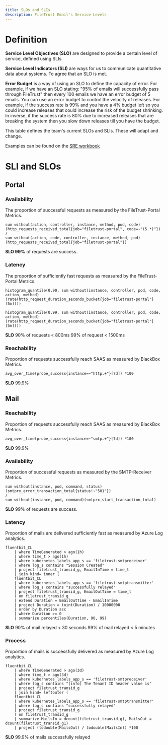 ```yaml
---
title: SLOs and SLIs
description: FileTrust Email's Service Levels
---
```



# Definition

**Service Level Objectives (SLO)** are designed to provide a certain level of service, defined using SLIs.

**Service Level Indicators (SLI)** are ways for us to communicate quantitative data about systems. To agree that an SLO is met.

**Error Budget** is a way of using an SLO to define the capacity of error. For example, if we have an SLO stating: "95% of emails will successfully pass through FileTrust" then every 100 emails we have an error budget of 5 emails. You can use an error budget to control the velocity of releases. For example, if the success rate is 99% and you have a 4% budget left so you could increase releases that could increase the risk of the budget shrinking. In inverse, if the success rate is 80% due to increased releases that are breaking the system then you slow down releases till you have the budget.

This table defines the team's current SLOs and SLIs. These will adapt and change.

Examples can be found on the [SRE workbook](https://landing.google.com/sre/workbook/chapters/slo-document/ "Example SLO Document")

# SLI and SLOs



## Portal
### Availability

The proportion of successful requests as measured by the FileTrust-Portal Metrics.
```
sum without(action, controller, instance, method, pod, code)(http_requests_received_total{job="filetrust-portal", code=~"(5.*)"})
/
sum without(action, code, controller, instance, method, pod)(http_requests_received_total{job="filetrust-portal"})
```
**SLO 99%** of requests are success.

### Latency
The proportion of sufficiently fast requests as measured by the FileTrust-Portal Metrics.

```
histogram_quantile(0.90, sum without(instance, controller, pod, code, action, method)(rate(http_request_duration_seconds_bucket{job="filetrust-portal"}[5m])))

histogram_quantile(0.99, sum without(instance, controller, pod, code, action, method)(rate(http_request_duration_seconds_bucket{job="filetrust-portal"}[5m])))
```
**SLO**
90% of requests < 800ms
99% of request < 1500ms


### Reachability

Proportion of requests successfully reach SAAS as measured by BlackBox Metrics.
```
avg_over_time(probe_success{instance=~"http.+"}[7d]) *100
```
**SLO** 99.9%

## Mail
### Reachability

Proportion of requests successfully reach SAAS as measured by BlackBox Metrics.
```
avg_over_time(probe_success{instance=~"smtp.+"}[7d]) *100
```
**SLO** 99.9%

### Availability

Proportion of successful requests as measured by the SMTP-Receiver Metrics.

```
sum without(instance, pod, command, status) (smtprx_error_transaction_total{status!~"501"})
/
sum without(instance, pod, command)(smtprx_start_transaction_total)
```

**SLO** 99% of requests are success.



### Latency

Proportion of mails are delivered sufficiently fast as measured by Azure Log analytics.
```
fluentbit_CL
	| where TimeGenerated > ago(1h)
	| where time_t > ago(1h)
	| where kubernetes_labels_app_s == 'filetrust-smtpreceiver'
	| where log_s contains "Session Created"
	| project filetrust_transid_g, EmailInTime = time_t
	| join kind= inner (
	fluentbit_CL
	| where kubernetes_labels_app_s == 'filetrust-smtptransmitter'
	| where log_s contains "successfully relayed"
	| project filetrust_transid_g, EmailOutTime = time_t
	) on filetrust_transid_g
	| extend Duration = EmailOutTime - EmailInTime
	| project Duration = toint(Duration) / 10000000
	| order by Duration asc
	| where Duration >= 0
	| summarize percentiles(Duration, 90, 99)
```
**SLO** 90% of mail relayed < 30 seconds
99% of mail relayed < 5 minutes


### Process
Proportion of mails is successfully delivered as measured by Azure Log analytics.
```
fluentbit_CL
	| where TimeGenerated > ago(3d)
	| where time_t > ago(3d)
	| where kubernetes_labels_app_s == 'filetrust-smtpreceiver'
	| where log_s contains "[info] The Tenant ID header value is"
	| project filetrust_transid_g
	| join kind= leftouter (
	fluentbit_CL
	| where kubernetes_labels_app_s == 'filetrust-smtptransmitter'
	| where log_s contains "successfully relayed"
	| project filetrust_transid_g
	) on filetrust_transid_g
	| summarize MailsIn = dcount(filetrust_transid_g), MailsOut = dcount(filetrust_transid_g1)
	| project (todouble(MailsOut) / todouble(MailsIn)) *100
```
**SLO** 99.9% of mails successfully relayed









